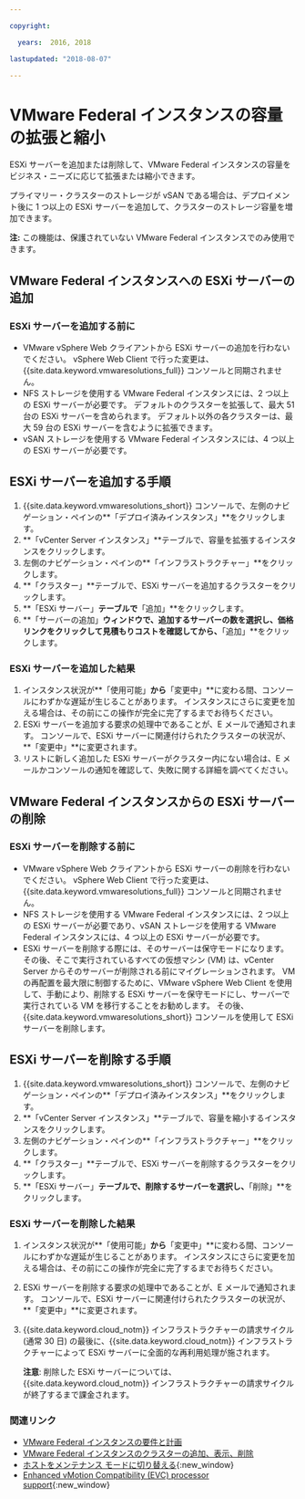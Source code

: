 ```yaml
---

copyright:

  years:  2016, 2018

lastupdated: "2018-08-07"

---
```


# VMware Federal インスタンスの容量の拡張と縮小

ESXi サーバーを追加または削除して、VMware Federal インスタンスの容量をビジネス・ニーズに応じて拡張または縮小できます。

プライマリー・クラスターのストレージが vSAN である場合は、デプロイメント後に 1 つ以上の ESXi サーバーを追加して、クラスターのストレージ容量を増加できます。

**注:** この機能は、保護されていない VMware Federal インスタンスでのみ使用できます。

## VMware Federal インスタンスへの ESXi サーバーの追加

### ESXi サーバーを追加する前に

* VMware vSphere Web クライアントから ESXi サーバーの追加を行わないでください。 vSphere Web Client で行った変更は、{{site.data.keyword.vmwaresolutions_full}} コンソールと同期されません。
* NFS ストレージを使用する VMware Federal インスタンスには、2 つ以上の ESXi サーバーが必要です。 デフォルトのクラスターを拡張して、最大 51 台の ESXi サーバーを含められます。 デフォルト以外の各クラスターは、最大 59 台の ESXi サーバーを含むように拡張できます。
* vSAN ストレージを使用する VMware Federal インスタンスには、4 つ以上の ESXi サーバーが必要です。

## ESXi サーバーを追加する手順

1. {{site.data.keyword.vmwaresolutions_short}} コンソールで、左側のナビゲーション・ペインの**「デプロイ済みインスタンス」**をクリックします。
2. **「vCenter Server インスタンス」**テーブルで、容量を拡張するインスタンスをクリックします。
3. 左側のナビゲーション・ペインの**「インフラストラクチャー」**をクリックします。
4. **「クラスター」**テーブルで、ESXi サーバーを追加するクラスターをクリックします。
5. **「ESXi サーバー」**テーブルで**「追加」**をクリックします。
6. **「サーバーの追加」**ウィンドウで、追加するサーバーの数を選択し、価格リンクをクリックして見積もりコストを確認してから、**「追加」**をクリックします。

### ESXi サーバーを追加した結果

1. インスタンス状況が**「使用可能」**から**「変更中」**に変わる間、コンソールにわずかな遅延が生じることがあります。 インスタンスにさらに変更を加える場合は、その前にこの操作が完全に完了するまでお待ちください。
2. ESXi サーバーを追加する要求の処理中であることが、E メールで通知されます。 コンソールで、ESXi サーバーに関連付けられたクラスターの状況が、**「変更中」**に変更されます。
3. リストに新しく追加した ESXi サーバーがクラスター内にない場合は、E メールかコンソールの通知を確認して、失敗に関する詳細を調べてください。

## VMware Federal インスタンスからの ESXi サーバーの削除

### ESXi サーバーを削除する前に

* VMware vSphere Web クライアントから ESXi サーバーの削除を行わないでください。 vSphere Web Client で行った変更は、{{site.data.keyword.vmwaresolutions_full}} コンソールと同期されません。
* NFS ストレージを使用する VMware Federal インスタンスには、2 つ以上の ESXi サーバーが必要であり、vSAN ストレージを使用する VMware Federal インスタンスには、4 つ以上の ESXi サーバーが必要です。
* ESXi サーバーを削除する際には、そのサーバーは保守モードになります。その後、そこで実行されているすべての仮想マシン (VM) は、vCenter Server からそのサーバーが削除される前にマイグレーションされます。 VM の再配置を最大限に制御するために、VMware vSphere Web Client を使用して、手動により、削除する ESXi サーバーを保守モードにし、サーバーで実行されている VM を移行することをお勧めします。 その後、{{site.data.keyword.vmwaresolutions_short}} コンソールを使用して ESXi サーバーを削除します。

## ESXi サーバーを削除する手順

1. {{site.data.keyword.vmwaresolutions_short}} コンソールで、左側のナビゲーション・ペインの**「デプロイ済みインスタンス」**をクリックします。
2. **「vCenter Server インスタンス」**テーブルで、容量を縮小するインスタンスをクリックします。
3. 左側のナビゲーション・ペインの**「インフラストラクチャー」**をクリックします。
4. **「クラスター」**テーブルで、ESXi サーバーを削除するクラスターをクリックします。
5. **「ESXi サーバー」**テーブルで、削除するサーバーを選択し、**「削除」**をクリックします。

### ESXi サーバーを削除した結果

1. インスタンス状況が**「使用可能」**から**「変更中」**に変わる間、コンソールにわずかな遅延が生じることがあります。 インスタンスにさらに変更を加える場合は、その前にこの操作が完全に完了するまでお待ちください。
2. ESXi サーバーを削除する要求の処理中であることが、E メールで通知されます。 コンソールで、ESXi サーバーに関連付けられたクラスターの状況が、**「変更中」**に変更されます。
3. {{site.data.keyword.cloud_notm}} インフラストラクチャーの請求サイクル (通常 30 日) の最後に、{{site.data.keyword.cloud_notm}} インフラストラクチャーによって ESXi サーバーに全面的な再利用処理が施されます。

   **注意**: 削除した ESXi サーバーについては、 {{site.data.keyword.cloud_notm}} インフラストラクチャーの請求サイクルが終了するまで課金されます。

### 関連リンク

* [VMware Federal インスタンスの要件と計画](vc_fed_planning.html)
* [VMware Federal インスタンスのクラスターの追加、表示、削除](fed_addviewdeleteclusters.html)
* [ホストをメンテナンス モードに切り替える](http://pubs.vmware.com/vsphere-60/index.jsp?topic=%2Fcom.vmware.vsphere.resmgmt.doc%2FGUID-8F705E83-6788-42D4-93DF-63A2B892367F.html){:new_window}
* [Enhanced vMotion Compatibility (EVC) processor support](https://kb.vmware.com/selfservice/microsites/search.do?language=en_US&cmd=displayKC&externalId=1003212){:new_window}
